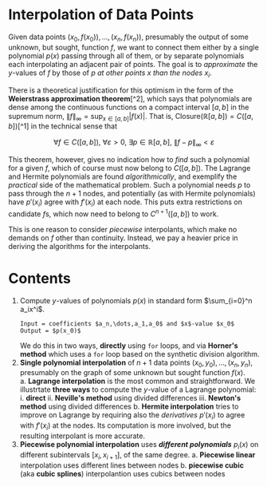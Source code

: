 # Interpolation of Data Points

Given data points $(x_0,f(x_0)),\dots,(x_n,f(x_n))$, presumably the output of some unknown, but sought, function $f$, we want to connect them either by a single polynomial $p(x)$ passing through all of them, or by separate polynomials each interpolating an adjacent pair of points.  The goal is to *approximate* the $y$-values of $f$ by those of $p$ *at other points $x$ than the nodes $x_i$*.

There is a theoretical justification for this optimism in the form of the **Weierstrass approximation theorem**[^2], which says that polynomials are dense among the continuous functions on a compact interval $[a,b]$ in the supremum norm, $\lVert f\rVert_\infty=\sup_{x\in [a,b]}|f(x)|$.  That is, $\text{Closure}(\mathbb{R}[a,b])=C([a,b])$[^1] in the technical sense that 

$$
\forall f\in C([a,b]),\ \forall \varepsilon>0,\ \exists p\in \mathbb{R}[a,b],\ \lVert f-p\rVert_\infty<\varepsilon
$$  

This theorem, however, gives no indication how to *find* such a polynomial for a given $f$, which of course must now belong to $C([a,b])$.  The Lagrange and Hermite polynomials are found *algorithmically*, and exemplify the *practical* side of the mathematical problem.  Such a polynomial needs $p$ to pass through the $n+1$ nodes, and potentially (as with Hermite polynomials) have $p'(x_i)$ agree with $f'(x_i)$ at each node.  This puts extra restrictions on candidate $f$s, which now need to belong to $C^{n+1}([a,b])$ to work.  

This is one reason to consider *piecewise* interpolants, which make no demands on $f$ other than continuity.  Instead, we pay a heavier price in deriving the algorithms for the interpolants.  

# Contents 

1. Compute $y$-values of polynomials $p(x)$ in standard form $\sum_{i=0}^n a_ix^i$.  
    ```
    Input = coefficients $a_n,\dots,a_1,a_0$ and $x$-value $x_0$
    Output = $p(x_0)$
    ```
    We do this in two ways, **directly** using ```for``` loops, and via **Horner's method** which uses a ```for``` loop based on the synthetic division algorithm.
2. **Single polynomial interpolation** of $n+1$ data points $(x_0,y_0),\dots,(x_n,y_n)$, presumably on the graph of some unknown but sought function $f(x)$.   
    a. **Lagrange interpolation** is the most common and straightforward.  We illustrtate **three ways** to compute the $y$-value of a Lagrange polynomial:  
        i. **direct** 
        ii. **Neville's method** using divided differences
        iii. **Newton's method** using divided differences
    b. **Hermite interpolation** tries to improve on Lagrange by requiring also the *derivatives* $p'(x_i)$ to agree with $f'(x_i)$ at the nodes.  Its computation is more involved, but the resulting interpolant is more accurate.
3. **Piecewise polynomial interpolation** uses ***different polynomials*** $p_i(x)$ on different subintervals $[x_i,x_{i+1}]$, of the same degree.
    a. **Piecewise linear** interpolation uses different lines between nodes
    b. **piecewise cubic** (aka **cubic splines**) interpolantion uses cubics between nodes